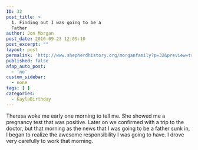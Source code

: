 ```yaml
---
ID: 32
post_title: >
  1. Finding out I was going to be a
  Father
author: Jon Morgan
post_date: 2016-09-23 12:09:10
post_excerpt: ""
layout: post
permalink: 'http://www.shepherdhistory.org/morganfamily?p=32&preview=true&preview_id=32'
published: false
afap_auto_post:
  - 'no'
custom_sidebar:
  - none
tags: [ ]
categories:
  - KaylaBirthday
---
```

Theresa woke me early one morning to tell me. She showed me a pregnancy test that was positive. Later on we confirmed with a trip to the doctor, but that morning as the news that I was going to be a father sunk in, I began to realize the awesome responsibility I was going to have. I drove very carefully to work that morning.